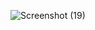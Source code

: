 ![Screenshot (19)](https://user-images.githubusercontent.com/60287642/124902670-019cac00-df98-11eb-84c5-c3e356ac8ff9.png)
